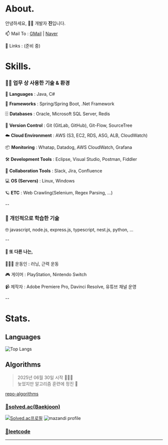 About.
======

안녕하세요, 🧑‍💻 개발자 **진**입니다.

📫 Mail To : [GMail](mailto:lj7812@gmail.com) | [Naver](mailto:ivynk@naver.com) 

🔗 Links : (준비 중)  


Skills.
=======

### 🧑‍💻 업무 상 사용한 기술 & 환경

📝 **Languages** : Java, C#

🌱 **Frameworks** : Spring/Spring Boot, .Net Framework  

🗄️ **Databases** : Oracle, Microsoft SQL Server, Redis  

🔀 **Version Control** : Git (GitLab, GitHub), Git-Flow, SourceTree  

☁️ **Cloud Environment** : AWS (S3, EC2, RDS, ASG, ALB, CloudWatch)  

📦 **Monitoring** : Whatap, Datadog, AWS CloudWatch, Grafana  

🛠️ **Development Tools** : Eclipse, Visual Studio, Postman, Fiddler  

💬 **Collaboration Tools** : Slack, Jira, Confluence  

💻 **OS (Servers)** : Linux, Windows  

🪐 **ETC** : Web Crawling(Selenium, Regex Parsing, ...)  

--
  
### 📖 개인적으로 학습한 기술

🤓 javascript, node.js, express.js, typescript, nest.js, python, ...    

--

#### 💪 또 다른 나는, 

🏃‍♀️‍➡️ 운동인 : 러닝, 근력 운동  

🎮 게이머 : PlayStation, Nintendo Switch  

📹 제작자 : Adobe Premiere Pro, Davinci Resolve, 유튜브 채널 운영  

-- 

Stats.
================

## Languages

![Top Langs](https://github-readme-stats.vercel.app/api/top-langs/?username=eljay0921&layout=compact&theme=blueberry)

## Algorithms

> 2025년 06월 30일 시작 🏃‍♀️‍➡️  
> 늦었지만 알고리즘 훈련에 정진 🥵  

[repo-algorithms](https://github.com/eljay0921/algorithms)

### [🔗solved.ac(Baekjoon)](https://solved.ac/profile/lj7812)  
[![Solved.ac프로필](http://mazassumnida.wtf/api/v2/generate_badge?boj=lj7812)](https://solved.ac/lj7812) ![mazandi profile](http://mazandi.herokuapp.com/api?handle=lj7812&theme=dark)

### [🔗leetcode](https://leetcode.com/u/lj7812/)  

---
